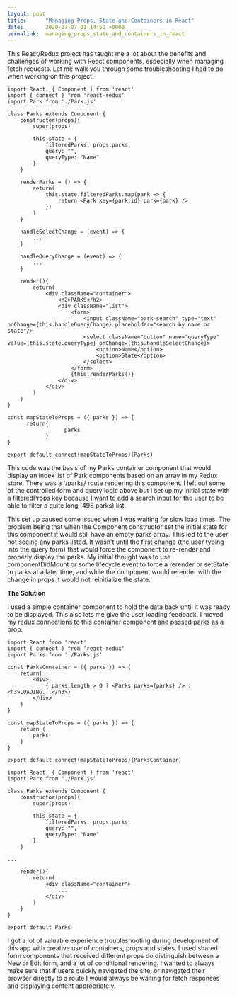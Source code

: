 ```yaml
---
layout: post
title:      "Managing Props, State and Containers in React"
date:       2020-07-07 01:14:52 +0000
permalink:  managing_props_state_and_containers_in_react
---
```



This React/Redux project has taught me a lot about the benefits and challenges of working with React components, especially when managing fetch requests. Let me walk you through some troubleshooting I had to do when working on this project.

```
import React, { Component } from 'react'
import { connect } from 'react-redux'
import Park from './Park.js'

class Parks extends Component {
    constructor(props){
        super(props)
        
        this.state = {
            filteredParks: props.parks,
            query: "",
            queryType: "Name"
        }
    }
  
    renderParks = () => {
        return(
            this.state.filteredParks.map(park => {
                return <Park key={park.id} park={park} />
            })
        )
    }

    handleSelectChange = (event) => {
        ...
    }

    handleQueryChange = (event) => {
        ...
    }

    render(){
        return(
            <div className="container">
                <h2>PARKS</h2>
                <div className="list">
                    <form>
                        <input className="park-search" type="text" onChange={this.handleQueryChange} placeholder="search by name or state"/>
                        <select className="button" name="queryType" value={this.state.queryType} onChange={this.handleSelectChange}>
                            <option>Name</option>
                            <option>State</option>
                        </select>
                    </form>
                    {this.renderParks()}
                </div>
            </div>
        )
    }
}

const mapStateToProps = ({ parks }) => {
      return{
			      parks
			}
}

export default connect(mapStateToProps)(Parks)
```

This code was the basis of my Parks container component that would display an index list of Park components based on an array in my Redux store. There was a '/parks/ route rendering this component. I left out some of the controlled form and query logic above but I set up my initial state with a filteredProps key because I want to add a search input for the user to be able to filter a quite long (498 parks) list. 

This set up caused some issues when I was waiting for slow load times. The problem being that when the Component constructor set the initial state for this component it would still have an empty parks array. This led to the user not seeing any parks listed. It wasn't until the first change (the user typing into the query form) that would force the component to re-render and properly display the parks. My initial thought was to use componentDidMount or some lifecycle event to force a rerender or setState to parks at a later time, and while the component would rerender with the change in props it would not reinitialize the state. 

**The Solution**

I used a simple container component to hold the data back until it was ready to be displayed. This also lets me give the user loading feedback. I moved my redux connections to this container component and passed parks as a prop.

```
import React from 'react'
import { connect } from 'react-redux'
import Parks from './Parks.js'

const ParksContainer = ({ parks }) => {
    return(
        <div>
            { parks.length > 0 ? <Parks parks={parks} /> : <h3>LOADING...</h3>}
        </div>
    )
}

const mapStateToProps = ({ parks }) => {
    return {
        parks
    }
}

export default connect(mapStateToProps)(ParksContainer)
```

```
import React, { Component } from 'react'
import Park from './Park.js'

class Parks extends Component {
    constructor(props){
        super(props)
        
        this.state = {
            filteredParks: props.parks,
            query: "",
            queryType: "Name"
        }
    }

...

    render(){
        return(
            <div className="container">
                ...
            </div>
        )
    }
}

export default Parks
```

I got a lot of valuable experience troubleshooting during development of this app with creative use of containers, props and states. I used shared form components that received different props do distinguish between a New or Edit form, and a lot of conditional rendering. I wanted to always make sure that if users quickly navigated the site, or navigated their browser directly to a route I would always be waiting for fetch responses and displaying content appropriately.
